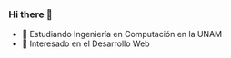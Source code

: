 ### Hi there 👋
- 🔭 Estudiando Ingeniería en Computación en la UNAM
- 🌱 Interesado en el Desarrollo Web


<div data-iframe-width="150" data-iframe-height="270" data-share-badge-id="c886bc7e-5d27-4524-8d52-a284d1671ef4" data-share-badge-host="https://www.credly.com"></div><script type="text/javascript" async src="//cdn.credly.com/assets/utilities/embed.js"></script>
<!--
**GaelAlburo/GaelAlburo** is a ✨ _special_ ✨ repository because its `README.md` (this file) appears on your GitHub profile.

Here are some ideas to get you started:


- 👯 I’m looking to collaborate on ...
- 🤔 I’m looking for help with ...
- 💬 Ask me about ...
- 📫 How to reach me: ...
- 😄 Pronouns: ...
- ⚡ Fun fact: ...
-->
